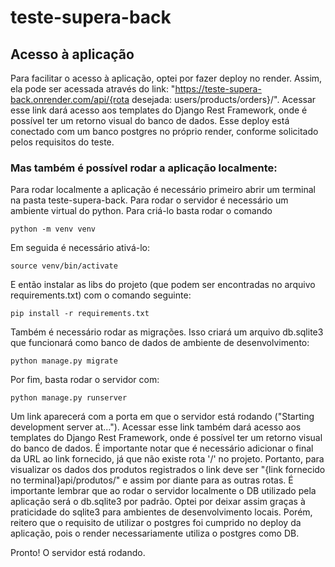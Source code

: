 # teste-supera-back

## Acesso à aplicação 
Para facilitar o acesso à aplicação, optei por fazer deploy no render. Assim, ela pode ser acessada através do link: "https://teste-supera-back.onrender.com/api/{rota desejada: users/products/orders}/". Acessar esse link dará acesso aos templates do Django Rest Framework, onde é possível ter um retorno visual do banco de dados. Esse deploy está conectado com um banco postgres no próprio render, conforme solicitado pelos requisitos do teste.

### Mas também é possível rodar a aplicação localmente:

Para rodar localmente a aplicação é necessário primeiro abrir um terminal na pasta teste-supera-back. Para rodar o servidor é necessário um ambiente virtual do python. Para criá-lo basta rodar o comando

```
python -m venv venv
```

Em seguida é necessário ativá-lo:

```
source venv/bin/activate
```

E então instalar as libs do projeto (que podem ser encontradas no arquivo requirements.txt) com o comando seguinte: 

```
pip install -r requirements.txt
```

Também é necessário rodar as migrações. Isso criará um arquivo db.sqlite3 que funcionará como banco de dados de ambiente de desenvolvimento:

```
python manage.py migrate
```

Por fim, basta rodar o servidor com:

```
python manage.py runserver
```

Um link aparecerá com a porta em que o servidor está rodando ("Starting development server at..."). Acessar esse link também dará acesso aos templates do Django Rest Framework, onde é possível ter um retorno visual do banco de dados. É importante notar que é necessário adicionar o final da URL ao link fornecido, já que não existe rota '/' no projeto. Portanto, para visualizar os dados dos produtos registrados o link deve ser "{link fornecido no terminal}api/produtos/" e assim por diante para as outras rotas.
É importante lembrar que ao rodar o servidor localmente o DB utilizado pela aplicação será o db.sqlite3 por padrão. Optei por deixar assim graças à praticidade do sqlite3 para ambientes de desenvolvimento locais. Porém, reitero que o requisito de utilizar o postgres foi cumprido no deploy da aplicação, pois o render necessariamente utiliza o postgres como DB.

Pronto! O servidor está rodando.
